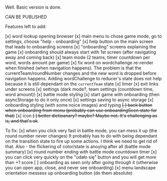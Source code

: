 Well. Basic version is done.

CAN BE PUBLISHED

Features left to add:

[x] word lookup opening browser
[x] main menu to chose game mode, go to settings, choose "help - onboarding"
[x] help button on the main screen that leads to onboarding screens
[x] "onboarding" screens explaining the game
[x] onboarding should always start with 1st screen (after navigating away and coming back)
[x] team mode (2 teams, timer countdown per word, words amount per game)
[x] fix word on wordchallenge re-render when finished (when navigation happens).
The problem is that the currentTeam/roundNumber changes and the new word is dropped
before navigation happens. Adding wordChallenge to reducer's state does not help
because it is still dependant on the `currentTeam` state
[x] timer
[x] exit links under screens
[x] settings (dark mode?, team settings (countdown time, word amount))
[x] battle mode styling
[x] start game with onboarding (then asyncStorage to do it only once)
[x] settings saving to async storage
[x] onboarding styling (with some noice images) and typing
~~[ ] back button when onboarding from menu (probably can use onboardingSeen state for that)~~
[x] icon
~~[ ] better dictioanary? maybe? Maybe not. It's challenging as is, and that's ok~~

To fix:
[x] when you click very fast in battle mode, you can mess it up (the round number never changes)
It probably has to do with being dependant on the transition state to fire up some actions.
I think we need to get rid of that. Also - the flickering of color/state is anoying after all (battle mode summary)
[x] round number ending with battle mode countdown timer
[x] you can click very quickly on the "udało się" button and you will get more than +1 score
[ ] onboarding as seen only after going through it (otherwise you can open app, close, and never see onboarding)
[x] menu landscape orientation messess up onboarding button (do them absolute)
